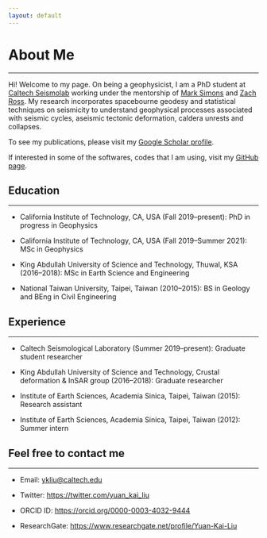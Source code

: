 ```yaml
---
layout: default
---
```


# About Me

*   *   *

Hi! Welcome to my page. On being a geophysicist, I am a PhD student at [Caltech Seismolab](http://www.seismolab.caltech.edu/liu_yk.html) working under the mentorship of [Mark Simons](http://web.gps.caltech.edu/~simons/) and [Zach Ross](http://web.gps.caltech.edu/~zross/). My research incorporates spacebourne geodesy and statistical techniques on seismicity to understand geophysical processes associated with seismic cycles, aseismic tectonic deformation, caldera unrests and collapses.

To see my publications, please visit my [Google Scholar profile](https://scholar.google.com/citations?authuser=1&user=YCCuojgAAAAJ).

If interested in some of the softwares, codes that I am using, visit my [GitHub page](https://github.com/yuankailiu).


## Education

*   *   *


+ California Institute of Technology, CA, USA (Fall 2019–present): PhD in progress in Geophysics

+ California Institute of Technology, CA, USA (Fall 2019–Summer 2021): MSc in Geophysics

+ King Abdullah University of Science and Technology, Thuwal, KSA (2016–2018): MSc in Earth Science and Engineering

+ National Taiwan University, Taipei, Taiwan (2010–2015): BS in Geology and BEng in Civil Engineering


## Experience

*   *   *

+ Caltech Seismological Laboratory (Summer 2019–present): Graduate student researcher

+ King Abdullah University of Science and Technology, Crustal deformation & InSAR group (2016–2018): Graduate researcher

+ Institute of Earth Sciences, Academia Sinica, Taipei, Taiwan (2015): Research assistant

+ Institute of Earth Sciences, Academia Sinica, Taipei, Taiwan (2012): Summer intern


## Feel free to contact me

*   *   *

+   Email: <ykliu@caltech.edu>

+   Twitter: <https://twitter.com/yuan_kai_liu>

+   ORCID ID: <https://orcid.org/0000-0003-4032-9444>

+   ResearchGate: <https://www.researchgate.net/profile/Yuan-Kai-Liu>
